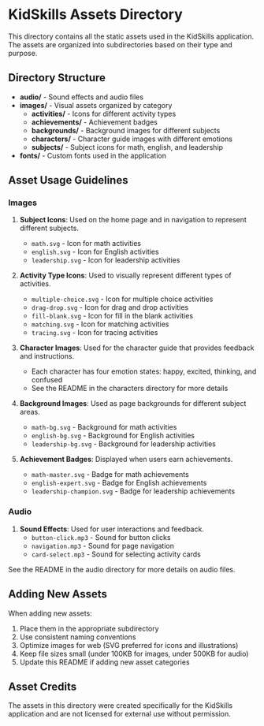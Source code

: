 # KidSkills Assets Directory

This directory contains all the static assets used in the KidSkills application. The assets are organized into subdirectories based on their type and purpose.

## Directory Structure

- **audio/** - Sound effects and audio files
- **images/** - Visual assets organized by category
  - **activities/** - Icons for different activity types
  - **achievements/** - Achievement badges
  - **backgrounds/** - Background images for different subjects
  - **characters/** - Character guide images with different emotions
  - **subjects/** - Subject icons for math, english, and leadership
- **fonts/** - Custom fonts used in the application

## Asset Usage Guidelines

### Images

1. **Subject Icons**: Used on the home page and in navigation to represent different subjects.
   - `math.svg` - Icon for math activities
   - `english.svg` - Icon for English activities
   - `leadership.svg` - Icon for leadership activities

2. **Activity Type Icons**: Used to visually represent different types of activities.
   - `multiple-choice.svg` - Icon for multiple choice activities
   - `drag-drop.svg` - Icon for drag and drop activities
   - `fill-blank.svg` - Icon for fill in the blank activities
   - `matching.svg` - Icon for matching activities
   - `tracing.svg` - Icon for tracing activities

3. **Character Images**: Used for the character guide that provides feedback and instructions.
   - Each character has four emotion states: happy, excited, thinking, and confused
   - See the README in the characters directory for more details

4. **Background Images**: Used as page backgrounds for different subject areas.
   - `math-bg.svg` - Background for math activities
   - `english-bg.svg` - Background for English activities
   - `leadership-bg.svg` - Background for leadership activities

5. **Achievement Badges**: Displayed when users earn achievements.
   - `math-master.svg` - Badge for math achievements
   - `english-expert.svg` - Badge for English achievements
   - `leadership-champion.svg` - Badge for leadership achievements

### Audio

1. **Sound Effects**: Used for user interactions and feedback.
   - `button-click.mp3` - Sound for button clicks
   - `navigation.mp3` - Sound for page navigation
   - `card-select.mp3` - Sound for selecting activity cards

See the README in the audio directory for more details on audio files.

## Adding New Assets

When adding new assets:

1. Place them in the appropriate subdirectory
2. Use consistent naming conventions
3. Optimize images for web (SVG preferred for icons and illustrations)
4. Keep file sizes small (under 100KB for images, under 500KB for audio)
5. Update this README if adding new asset categories

## Asset Credits

The assets in this directory were created specifically for the KidSkills application and are not licensed for external use without permission. 